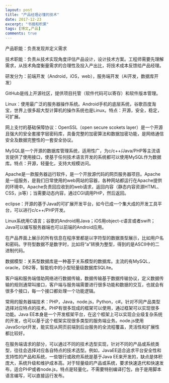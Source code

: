 ```yaml
---
layout: post
title: "产品经理必懂的技术"
date: 2017-12-23
excerpt: "书摘和积累"
tags: [博文,产品]
comments: true
---
```


产品职能：负责发现并定义需求

技术职能：负责从技术实现角度评估产品设计，设计技术方案。工程师需要先理解需求，从技术角度衡量需求的合理性及投入产出比，将技术成本反馈给产品经理。

研发分为：前端开发（Android，iOS，web），服务端开发（AI开发，数据库开发）

GitHub是线上开源社区，提供项目托管（软件代码可以寄存）和软件版本管理。

Linux：使用最广泛的服务器操作系统。Android手机的底层系统，谷歌百度淘宝，世界上很多超大型计算机的操作系统也是Linux。特点：开源，安全，稳定，可扩展。

网上支付的基础保障协议：OpenSSL（open secure scokets layer）是一个开源且强大的安全套接字层密码库，具备完整的加密算法和数据加密功能，是网络通信安全及数据完整性的一套安全协议。

MySQL是一个开源的数据库管理系统，适用性广，为c/c++/Java/PHP等主流语言提供了使用接口，使基于任何技术语言开发的系统都可以使用MySQL作为数据库。特点：开源，轻量化，支持大规模访问。

Apache是一款服务器运行软件，是一个开放源代码的网页服务器项目。Apache是一组服务，是我们日常使用的web网站的容器，各种网站都运行在Apache提供的环境中。Apache负责回应收到的web请求，返回内容（静态内容资源HTML、CSS，js等）；当需要动态内容，通过CGI调用PHP，然后返回。

eclipse：开源的基于Java的可扩展开发平台，如今已成一个集大成的开发工具平台，可以进行c/c++/PHP开发。

Linux系统用C语言；谷歌的Android用Java；iOS用object-c语言或者swift；Java可以编写服务器端也可以前端的Android应用。

在产品界面上展示的所有信息在程序里都是以字符型的数据类型展示，比如用户名和密码。字符型数据不是数字时，比如将“a”转换为整型，得到的是ASCII中的二进制代码。

数据模型：关系型数据库是一种基于关系模型的数据库。主流的有MySQL，oracle，DB2等，智能机中的小型轻量级数据库SQLite。

客户端和服务端借助网络进行数据传输，数据传输基于数据传输协议，定义数据传输的规则通常叫接口，客户端与服务端需要进行很多功能和数据的交互，也就会有很多个接口，每一个接口都处理一个功能逻辑。

常用的服务器端技术：PHP，Java，node.js，Python，c#。针对不同产品类型选择对应特点的技术。PHP有很多现成的框架可以使用，通过框架可以实现很多功能。Java EE本身是一个开发框架平台，在这个框架上可以实现企业级复杂系统的开发，也可以基于这个框架实现很多类型的服务端业务。node.js使用JavaScript开发，能实现从网页前端到后台服务的全流程覆盖，灵活性和扩展性都比较好。

在服务端请求的部分，可以通过不同的技术选型实现，针对不同的产品或系统类型，往往会选择对应各自特点的技术选型。例如，JavaEE适合追求平台安全性和支持性的产品和系统，一些银行或政府系统是基于Java EE来开发的，缺点是体积庞大，系统升级和维护成本高。对于轻量级的产品或系统，要求快速迭代和快速发布，适合PHP或者node.js，特点是轻量化，不需要特别编译打包，由于是用脚本语言编写，可以直接运行发布。

















